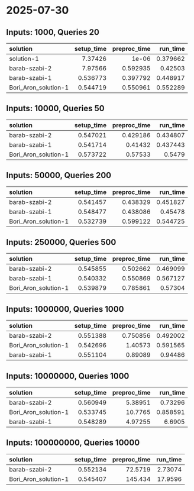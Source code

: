 # 2025-07-30

## Inputs: 1000, Queries 20

| solution             |   setup_time |   preproc_time |   run_time |
|:---------------------|-------------:|---------------:|-----------:|
| solution-1           |     7.37426  |       1e-06    |   0.379662 |
| barab-szabi-2        |     7.97566  |       0.592935 |   0.42503  |
| barab-szabi-1        |     0.536773 |       0.397792 |   0.448917 |
| Bori_Aron_solution-1 |     0.544719 |       0.550961 |   0.552289 |

## Inputs: 10000, Queries 50

| solution             |   setup_time |   preproc_time |   run_time |
|:---------------------|-------------:|---------------:|-----------:|
| barab-szabi-2        |     0.547021 |       0.429186 |   0.434807 |
| barab-szabi-1        |     0.541714 |       0.41432  |   0.437443 |
| Bori_Aron_solution-1 |     0.573722 |       0.57533  |   0.5479   |

## Inputs: 50000, Queries 200

| solution             |   setup_time |   preproc_time |   run_time |
|:---------------------|-------------:|---------------:|-----------:|
| barab-szabi-2        |     0.541457 |       0.438329 |   0.451827 |
| barab-szabi-1        |     0.548477 |       0.438086 |   0.45478  |
| Bori_Aron_solution-1 |     0.532739 |       0.599122 |   0.544725 |

## Inputs: 250000, Queries 500

| solution             |   setup_time |   preproc_time |   run_time |
|:---------------------|-------------:|---------------:|-----------:|
| barab-szabi-2        |     0.545855 |       0.502662 |   0.469099 |
| barab-szabi-1        |     0.540332 |       0.550869 |   0.567127 |
| Bori_Aron_solution-1 |     0.539879 |       0.785861 |   0.57304  |

## Inputs: 1000000, Queries 1000

| solution             |   setup_time |   preproc_time |   run_time |
|:---------------------|-------------:|---------------:|-----------:|
| barab-szabi-2        |     0.551388 |       0.750856 |   0.492002 |
| Bori_Aron_solution-1 |     0.542696 |       1.40573  |   0.591565 |
| barab-szabi-1        |     0.551104 |       0.89089  |   0.94486  |

## Inputs: 10000000, Queries 1000

| solution             |   setup_time |   preproc_time |   run_time |
|:---------------------|-------------:|---------------:|-----------:|
| barab-szabi-2        |     0.560949 |        5.38951 |   0.73296  |
| Bori_Aron_solution-1 |     0.533745 |       10.7765  |   0.858591 |
| barab-szabi-1        |     0.548289 |        4.97255 |   6.6905   |

## Inputs: 100000000, Queries 10000

| solution             |   setup_time |   preproc_time |   run_time |
|:---------------------|-------------:|---------------:|-----------:|
| barab-szabi-2        |     0.552134 |        72.5719 |    2.73074 |
| Bori_Aron_solution-1 |     0.545407 |       145.434  |   17.9596  |